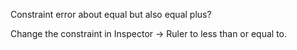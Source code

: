 
Constraint error about equal but also equal plus?

Change the constraint in Inspector -> Ruler to less than or equal to.